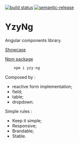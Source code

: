 [![build status](https://github.com/YzYpYzY/yzy-ng/workflows/Build/badge.svg)](https://yzypyzy.github.io/yzy-ng/) [![semantic-release](https://img.shields.io/badge/%20%20%F0%9F%93%A6%F0%9F%9A%80-semantic--release-e10079.svg)](https://github.com/semantic-release/semantic-release)

# YzyNg

Angular components library.

[Showcase](https://yzypyzy.github.io/yzy-ng/)

[Npm package](https://www.npmjs.com/package/yzy-ng)
```typescript
    npm i yzy-ng
```

Composed by :

-   reactive form implementation;
-   field;
-   table;
-   dropdown.

Simple rules :

-   Keep it simple;
-   Responsive;
-   Brandable;
-   Stable.